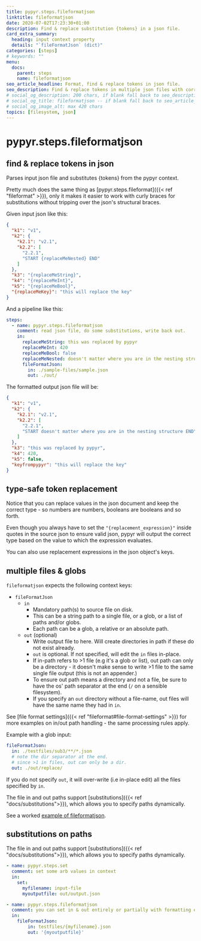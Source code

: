 ```yaml
---
title: pypyr.steps.fileformatjson
linktitle: fileformatjson
date: 2020-07-02T17:23:30+01:00
description: Find & replace substitution {tokens} in a json file.
card_extra_summary:
  heading: input context property
  details: "`fileFormatJson` (dict)"
categories: [steps]
# keywords: ""
menu:
  docs:
    parent: steps
    name: fileformatjson
seo_article_headline: Format, find & replace tokens in json file.
seo_description: Find & replace tokens in multiple json files with correct data types. Like sed for json, but type safe.
# social_og_description: 200 chars, if blank fall back to seo_description then description
# social_og_title: fileformatjson -- if blank fall back to seo_article_headline > .Title. Max 70 chars
# social_og_image_alt: max 420 chars
topics: [filesystem, json]
---
```

# pypyr.steps.fileformatjson
## find & replace tokens in json
Parses input json file and substitutes {tokens} from the pypyr context.

Pretty much does the same thing as 
[pypyr.steps.fileformat]({{< ref "fileformat" >}}), only it makes it
easier to work with curly braces for substitutions without tripping over
the json's structural braces.

Given input json like this:
```json
{
  "k1": "v1",
  "k2": {
    "k2.1": "v2.1",
    "k2.2": [
      "2.2.1",
      "START {replaceMeNested} END"
    ]
  },
  "k3": "{replaceMeString}",
  "k4": "{replaceMeInt}",
  "k5": "{replaceMeBool}",
  "{replaceMeKey}": "this will replace the key"
}
```

And a pipeline like this:
```yaml
steps:
  - name: pypyr.steps.fileformatjson
    comment: read json file, do some substitutions, write back out.
    in:
      replaceMeString: this was replaced by pypyr
      replaceMeInt: 420
      replaceMeBool: false
      replaceMeNested: doesn't matter where you are in the nesting structure
      fileFormatJson:
        in: ./sample-files/sample.json
        out: ./out/
```

The formatted output json file will be:
```json
{
  "k1": "v1",
  "k2": {
    "k2.1": "v2.1",
    "k2.2": [
      "2.2.1",
      "START doesn't matter where you are in the nesting structure END"
    ]
  },
  "k3": "this was replaced by pypyr",
  "k4": 420,
  "k5": false,
  "keyfrompypyr": "this will replace the key"
}
```

## type-safe token replacement
Notice that you can replace values in the json document and keep the correct 
type - so numbers are numbers, booleans are booleans and so forth.

Even though you always have to set the `"{replacement_expression}"` inside 
quotes in the source json to ensure valid json, pypyr will output the correct 
type based on the value to which the expression evaluates.

You can also use replacement expressions in the json object's keys.

## multiple files & globs
`fileformatjson` expects the following context keys:

- `fileFormatJson`
    - `in`
      - Mandatory path(s) to source file on disk.
      - This can be a string path to a single file, or a glob, or a list of 
        paths and/or globs. 
      - Each path can be a glob, a relative or an absolute path.
    - `out` (optional)
      - Write output file to here. Will create directories in path
        if these do not exist already.
      - `out` is optional. If not specified, will edit the `in`
        files in-place.
      - If in-path refers to >1 file (e.g it's a glob or list),
        out path can only be a directory - it doesn't make sense to
        write >1 file to the same single file output (this is not
        an appender.)
      - To ensure out path means a directory and not a file,
        be sure to have the os' path separator at the end (`/` on a sensible
        filesystem).
      - If you specify an `out` directory without a file-name, out files will
        have the same name they had in `in`.

See [file format settings]({{< ref "fileformat#file-format-settings" >}}) for 
more examples on in/out path handling - the same processing rules apply.

Example with a glob input:

```yaml
fileFormatJson:
  in: ./testfiles/sub3/**/*.json
  # note the dir separator at the end.
  # since >1 in files, out can only be a dir.
  out: ./out/replace/
```

If you do not specify `out`, it will over-write (i.e in-place edit) all the 
files specified by `in`.

The file in and out paths support 
[substitutions]({{< ref "docs/substitutions">}}), which allows you to specify
paths dynamically.

See a worked [example of fileformatjson](https://github.com/pypyr/pypyr-example/blob/main/pipelines/fileformatjson.yaml).

## substitutions on paths
The file in and out paths support 
[substitutions]({{< ref "docs/substitutions">}}), which allows you to specify
paths dynamically.

```yaml
- name: pypyr.steps.set
  comment: set some arb values in context
  in:
    set:
      myfilename: input-file
      myoutputfile: out/output.json

- name: pypyr.steps.fileformatjson
  comment: you can set in & out entirely or partially with formatting expressions
  in:
    fileFormatJson:
        in: testfiles/{myfilename}.json
        out: '{myoutputfile}'
```
